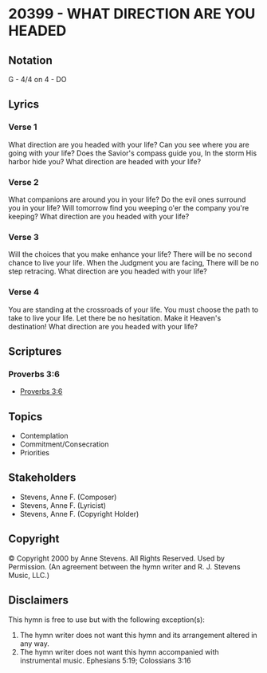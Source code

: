 # 20399 - WHAT DIRECTION ARE YOU HEADED

## Notation

G - 4/4 on 4 - DO

## Lyrics

### Verse 1

What direction are you headed with your life? Can you see where you are going with your life? Does the Savior's compass guide you, In the storm His harbor hide you? What direction are headed with your life?

### Verse 2

What companions are around you in your life? Do the evil ones surround you in your life? Will tomorrow find you weeping o'er the company you're keeping? What direction are you headed with your life?

### Verse 3

Will the choices that you make enhance your life? There will be no second chance to live your life. When the Judgment you are facing, There will be no step retracing. What direction are you headed with your life?

### Verse 4

You are standing at the crossroads of your life. You must choose the path to take to live your life. Let there be no hesitation. Make it Heaven's destination! What direction are you headed with your life?


## Scriptures

### Proverbs 3:6

- [Proverbs 3:6](https://www.biblegateway.com/passage/?search=Proverbs%203%3A6)


## Topics

- Contemplation
- Commitment/Consecration
- Priorities

## Stakeholders

- Stevens, Anne F. (Composer)
- Stevens, Anne F. (Lyricist)
- Stevens, Anne F. (Copyright Holder)

## Copyright

© Copyright 2000 by Anne Stevens. All Rights Reserved. Used by Permission.
(An agreement between the hymn writer and R. J. Stevens Music, LLC.)

## Disclaimers

This hymn is free to use but with the following exception(s):
1. The hymn writer does not want this hymn and its arrangement altered in any way.
2. The hymn writer does not want this hymn accompanied with instrumental music.
Ephesians 5:19; Colossians 3:16

